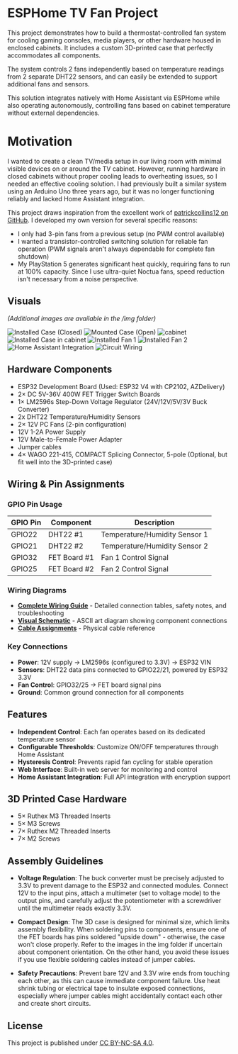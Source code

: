 # ESPHome TV Fan Project

This project demonstrates how to build a thermostat-controlled fan system for cooling gaming consoles, media players, or other hardware housed in enclosed cabinets. It includes a custom 3D-printed case that perfectly accommodates all components.

The system controls 2 fans independently based on temperature readings from 2 separate DHT22 sensors, and can easily be extended to support additional fans and sensors.

This solution integrates natively with Home Assistant via ESPHome while also operating autonomously, controlling fans based on cabinet temperature without external dependencies.

# Motivation

I wanted to create a clean TV/media setup in our living room with minimal visible devices on or around the TV cabinet. However, running hardware in closed cabinets without proper cooling leads to overheating issues, so I needed an effective cooling solution. I had previously built a similar system using an Arduino Uno three years ago, but it was no longer functioning reliably and lacked Home Assistant integration.

This project draws inspiration from the excellent work of [patrickcollins12 on GitHub](https://github.com/patrickcollins12/esphome-fan-controller). I developed my own version for several specific reasons:

* I only had 3-pin fans from a previous setup (no PWM control available)
* I wanted a transistor-controlled switching solution for reliable fan operation (PWM signals aren't always dependable for complete fan shutdown)
* My PlayStation 5 generates significant heat quickly, requiring fans to run at 100% capacity. Since I use ultra-quiet Noctua fans, speed reduction isn't necessary from a noise perspective. 

## Visuals
*(Additional images are available in the /img folder)*

![Installed Case (Closed)](img/installed_case_closed.jpg)
![Mounted Case (Open)](img/fully_mounted_case_open.jpg)
![cabinet](img/cabinet.jpg)
![Installed Case in cabinet](img/box_installed_in_cabinet.jpg)
![Installed Fan 1](img/fan_installed_1.jpg)
![Installed Fan 2](img/fan_installed_2.jpg)
![Home Assistant Integration](img/home_assistant_integration.png)
![Circuit Wiring](img/circuit_image.png)

## Hardware Components

* ESP32 Development Board (Used: ESP32 V4 with CP2102, AZDelivery)
* 2× DC 5V-36V 400W FET Trigger Switch Boards
* 1× LM2596s Step-Down Voltage Regulator (24V/12V/5V/3V Buck Converter)
* 2x DHT22 Temperature/Humidity Sensors
* 2× 12V PC Fans (2-pin configuration)
* 12V 1-2A Power Supply
* 12V Male-to-Female Power Adapter
* Jumper cables
* 4× WAGO 221-415, COMPACT Splicing Connector, 5-pole (Optional, but fit well into the 3D-printed case) 

## Wiring & Pin Assignments

### GPIO Pin Usage
| GPIO Pin | Component | Description |
|----------|-----------|-------------|
| GPIO22   | DHT22 #1  | Temperature/Humidity Sensor 1 |
| GPIO21   | DHT22 #2  | Temperature/Humidity Sensor 2 |
| GPIO32   | FET Board #1 | Fan 1 Control Signal |
| GPIO25   | FET Board #2 | Fan 2 Control Signal |

### Wiring Diagrams
- **[Complete Wiring Guide](docs/wiring_diagrams.md)** - Detailed connection tables, safety notes, and troubleshooting
- **[Visual Schematic](docs/detailed_schematic.txt)** - ASCII art diagram showing component connections
- **[Cable Assignments](img/cable_assignments.png)** - Physical cable reference

### Key Connections
- **Power**: 12V supply → LM2596s (configured to 3.3V) → ESP32 VIN
- **Sensors**: DHT22 data pins connected to GPIO22/21, powered by ESP32 3.3V
- **Fan Control**: GPIO32/25 → FET board signal pins
- **Ground**: Common ground connection for all components

## Features

- **Independent Control**: Each fan operates based on its dedicated temperature sensor
- **Configurable Thresholds**: Customize ON/OFF temperatures through Home Assistant
- **Hysteresis Control**: Prevents rapid fan cycling for stable operation
- **Web Interface**: Built-in web server for monitoring and control
- **Home Assistant Integration**: Full API integration with encryption support

## 3D Printed Case Hardware

* 5× Ruthex M3 Threaded Inserts
* 5× M3 Screws
* 7× Ruthex M2 Threaded Inserts  
* 7× M2 Screws

## Assembly Guidelines

* **Voltage Regulation**: The buck converter must be precisely adjusted to 3.3V to prevent damage to the ESP32 and connected modules. Connect 12V to the input pins, attach a multimeter (set to voltage mode) to the output pins, and carefully adjust the potentiometer with a screwdriver until the multimeter reads exactly 3.3V.

* **Compact Design**: The 3D case is designed for minimal size, which limits assembly flexibility. When soldering pins to components, ensure one of the FET boards has pins soldered "upside down" - otherwise, the case won't close properly. Refer to the images in the img folder if uncertain about component orientation. On the other hand, you avoid these issues if you use flexible soldering cables instead of jumper cables.

* **Safety Precautions**: Prevent bare 12V and 3.3V wire ends from touching each other, as this can cause immediate component failure. Use heat shrink tubing or electrical tape to insulate exposed connections, especially where jumper cables might accidentally contact each other and create short circuits. 

## License

This project is published under [CC BY-NC-SA 4.0](https://creativecommons.org/licenses/by-nc-sa/4.0/).
